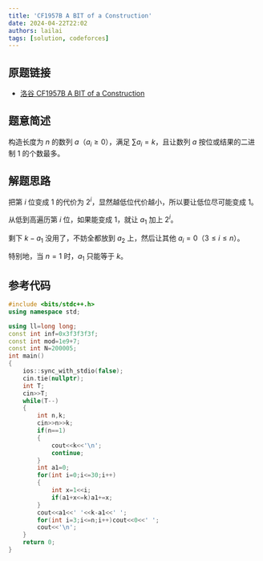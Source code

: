 ```yaml
---
title: 'CF1957B A BIT of a Construction'
date: 2024-04-22T22:02
authors: lailai
tags: [solution, codeforces]
---
```


## 原题链接

- [洛谷 CF1957B A BIT of a Construction](https://www.luogu.com.cn/problem/CF1957B)

<!-- truncate -->

## 题意简述

构造长度为 $n$ 的数列 $a$（$a_i\ge 0$），满足 $\sum a_i=k$，且让数列 $a$ 按位或结果的二进制 $1$ 的个数最多。

## 解题思路

把第 $i$ 位变成 $1$ 的代价为 $2^i$，显然越低位代价越小，所以要让低位尽可能变成 $1$。

从低到高遍历第 $i$ 位，如果能变成 $1$，就让 $a_1$ 加上 $2^i$。

剩下 $k-a_1$ 没用了，不妨全都放到 $a_2$ 上，然后让其他 $a_i=0$（$3\le i \le n$）。

特别地，当 $n=1$ 时，$a_1$ 只能等于 $k$。

## 参考代码

```cpp
#include <bits/stdc++.h>
using namespace std;

using ll=long long;
const int inf=0x3f3f3f3f;
const int mod=1e9+7;
const int N=200005;
int main()
{
	ios::sync_with_stdio(false);
	cin.tie(nullptr);
	int T;
	cin>>T;
	while(T--)
	{
		int n,k;
		cin>>n>>k;
		if(n==1)
		{
			cout<<k<<'\n';
			continue;
		}
		int a1=0;
		for(int i=0;i<=30;i++)
		{
			int x=1<<i;
			if(a1+x<=k)a1+=x;
		}
		cout<<a1<<' '<<k-a1<<' ';
		for(int i=3;i<=n;i++)cout<<0<<' ';
		cout<<'\n';
	}
	return 0;
}
```
